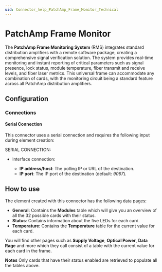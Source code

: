 ```yaml
---
uid: Connector_help_PatchAmp_Frame_Monitor_Technical
---
```


# PatchAmp Frame Monitor

The **PatchAmp Frame Monitoring System** (RMS) integrates standard distribution amplifiers with a remote software package, creating a comprehensive signal verification solution. The system provides real-time monitoring and instant reporting of critical parameters such as signal presence, lock status, module temperature, fiber transmit and receive levels, and fiber laser metrics. This universal frame can accommodate any combination of cards, with the monitoring circuit being a standard feature across all PatchAmp distribution amplifiers. 

## Configuration

### Connections

#### Serial Connection

This connector uses a serial connection and requires the following input during element creation:

SERIAL CONNECTION:

- Interface connection:

  - **IP address/host**: The polling IP or URL of the destination.
  - **IP port**: The IP port of the destination (default: *9097*).

## How to use

The element created with this connector has the following data pages:

- **General**: Contains the **Modules** table which will give you an overview of all the 32 possible cards with their status.
- **Status**: Contains information about the five LEDs for each card.
- **Temperature**: Contains the **Temperature** table for the current value for each card.

You will find other pages such as **Supply Voltage**, **Optical Power**, **Data Rage** and more which they call consist of a table with the current value for each card in the frame.

**Notes**
Only cards that have their status enabled are retrieved to populate all the tables above.